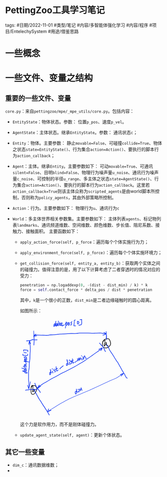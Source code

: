 # PettingZoo工具学习笔记


tags: #日期/2022-11-01 #类型/笔记 #内容/多智能体强化学习 #内容/程序 #项目/EntelechySystem #用途/借鉴思路 



# 一些概念

 

# 一些文件、变量之结构



## 重要的一些文件、变量



`core.py`：来自`pettingzoo/mpe/_mpe_utils/core.py`。包括内容：

- `EntityState`：物体状态。参数：
  位置`p_pos`、速度`p_vel`。
  
- `AgentState`：主体状态。继承`EntityState`。参数：
  通讯状态`c`；
  
- `Entity`：物体。主要参数：
  静止`movable=False`、可碰撞`collide=True`、物体之状态`state=EntityState()`、行为集合`action=Action()`、要执行的脚本行为`action_callback`；

- `Agent`：主体。继承`Entity`。主要参数如下：
  可动`movable=True`、可通讯`silent=False`、目明`blind=False`、物理行为噪声量`u_noise`、通讯行为噪声量`c_noise`、可控制的半径`u_range`、多主体之状态`state=AgentState()`、行为集合`action=Action()`、要执行的脚本行为`action_callback`。这里若`action_callback=True`则该主体众称为`scripted_agents`是由world脚本所控制，否则称为`policy_agents`，其由外部策略所控制。
  
- `Action`：行为。主要参数如下：
  物理行为`u`、通讯行为`c`

- `World`：多主体世界相关参数集。主要参数如下：
  主体列表`agents`、标记物列表`landmarks`、通讯频道维数、空间维数、颜色维数、步长值、阻尼系数、接触力、接触面积。
  主要函数如下：
  
  - `apply_action_force(self, p_force`：遍历每个个体实施行为力；
  
  - `apply_environment_force(self, p_force)`：遍历每个个体实施环境力；
  
  - `get_collision_force(self, entity_a, entity_b)`：获取两个实体之间的碰撞力。值得注意的是，用了以下计算考虑了二者穿透时的情况对应的受力：
  
    ```python
    penetration = np.logaddexp(0, -(dist - dist_min) / k) * k
    force = self.contact_force * delta_pos / dist * penetration
    ```
  
    其中，`k`是一个很小的正数，`dist_min`是二者边缘碰触时的圆心距离。
  
    如图所示：
  
    <?xml version="1.0" encoding="UTF-8" standalone="yes"?>
  
    <svg xmlns="http://www.w3.org/2000/svg" xmlns:xlink="http://www.w3.org/1999/xlink" width="91.916mm" height="83.283mm" version="1.1" viewBox="-84.144 346.488 477.674 432.809">
      <!--
    	Exported with Concepts: Smarter Sketching
    	Version: 1500 on iOS 16.1
    	https://concepts.app/
    	-->
      <title>C458B36E-3496-498E-A7E5-A8E5317BD62F</title>
      <desc>Drawing exported from Concepts: Smarter Sketching</desc>
      <defs></defs>
      <g id="主体" opacity="1.000">
        <path id="STROKE_af7a3ccf-342b-486e-970f-52580314c499" opacity="1.000" fill="none" stroke="#000000" stroke-width="2.437" stroke-opacity="1.000" stroke-linecap="round" stroke-linejoin="round" d="M 286.492 450.327 Q 285.698 451.291 289.566 444.562 L 289.598 444.562 Q 289.212 443.842 289.429 443.972 Q 289.646 444.102 289.258 443.927 Q 288.870 443.752 288.348 443.629 Q 287.826 443.505 287.995 443.586 Q 288.164 443.667 287.025 443.428 Q 285.887 443.188 283.850 444.816 Q 281.813 446.443 280.354 449.256 Q 278.895 452.069 278.098 455.051 Q 277.302 458.033 277.047 461.333 Q 276.793 464.632 277.091 466.773 Q 277.390 468.913 277.720 469.929 Q 278.050 470.944 279.460 472.881 Q 280.869 474.817 283.571 476.144 Q 286.273 477.470 289.681 477.820 Q 293.088 478.170 296.357 477.594 Q 299.626 477.019 303.085 474.648 Q 306.544 472.277 308.665 469.795 Q 310.785 467.313 311.924 465.471 Q 313.062 463.630 313.476 460.448 Q 313.890 457.265 312.626 452.574 Q 311.362 447.882 310.029 444.877 Q 308.696 441.871 307.333 440.357 Q 305.970 438.842 304.914 438.232 Q 303.857 437.621 300.930 437.483 Q 298.003 437.344 294.639 438.014 Q 291.274 438.684 288.220 440.388 Q 285.165 442.091 282.600 444.519 Q 280.036 446.947 278.217 452.843 "></path>
        <path id="STROKE_d1dbfe05-c204-4307-b29d-41c927a9cd47" opacity="1.000" fill="none" stroke="#000000" stroke-width="2.405" stroke-opacity="1.000" stroke-linecap="round" stroke-linejoin="round" d="M 291.182 452.312 Q 290.769 452.900 289.773 453.171 Q 288.776 453.443 287.300 456.994 Q 285.824 460.544 285.163 463.633 Q 284.501 466.722 285.095 469.733 Q 285.233 470.804 288.148 467.179 Q 291.063 463.554 294.558 453.780 Q 294.855 453.607 294.546 456.980 Q 294.236 460.353 294.265 462.292 Q 294.293 464.230 294.947 465.744 Q 295.601 467.259 302.771 467.905 "></path>
        <path id="STROKE_123eb481-d715-43a1-84bf-78d39c74edb5" opacity="1.000" fill="none" stroke="#000000" stroke-width="2.332" stroke-opacity="1.000" stroke-linecap="round" stroke-linejoin="round" d="M -28.099 645.530 Q -28.130 645.530 -28.287 645.530 Q -28.633 646.755 -28.620 667.952 Q -29.128 666.959 -27.546 664.589 Q -25.965 662.218 -24.630 661.091 Q -23.294 659.964 -22.201 659.680 Q -21.107 659.397 -20.782 659.365 Q -20.457 659.334 -20.087 660.478 Q -19.716 661.623 -20.272 663.973 Q -20.829 666.323 -22.262 667.730 Q -23.696 669.138 -25.657 669.561 Q -27.617 669.983 -28.799 669.999 Q -29.980 670.015 -31.267 668.827 "></path>
        <path id="STROKE_90a097fb-307b-4ec4-885c-19027d6ac37b" opacity="1.000" fill="none" stroke="#000000" stroke-width="2.207" stroke-opacity="1.000" stroke-linecap="round" stroke-linejoin="round" d="M -29.808 642.483 Q -29.486 642.666 -31.139 642.516 Q -32.791 642.366 -34.235 644.774 Q -35.678 647.183 -36.317 652.605 Q -36.955 658.026 -36.870 662.569 Q -36.785 667.111 -36.819 669.732 Q -36.852 672.352 -36.187 674.954 Q -35.522 677.557 -34.547 679.230 Q -33.572 680.903 -31.328 681.581 Q -29.085 682.258 -27.698 682.056 Q -26.311 681.853 -24.427 680.942 Q -22.543 680.030 -19.972 677.142 Q -17.402 674.253 -15.520 670.867 Q -13.639 667.482 -12.774 664.201 Q -11.909 660.920 -11.782 657.609 Q -11.655 654.299 -12.548 651.808 Q -13.441 649.317 -14.959 647.498 Q -16.478 645.679 -18.680 644.612 Q -20.881 643.546 -23.492 643.308 Q -26.103 643.070 -29.261 644.334 Q -32.419 645.597 -36.583 653.155 "></path>
      </g>
      <g id="New_Layer_1" opacity="1.000">
        <path id="STROKE_169ea00b-c2ed-432b-a292-7c7d8488e5e0" opacity="1.000" fill="none" stroke="#0c32f2" stroke-width="2.502" stroke-opacity="1.000" stroke-linecap="round" stroke-linejoin="round" d="M -0.023 641.687 Q -0.913 641.690 -0.690 641.718 Q -0.759 641.318 -3.077 645.882 Q -5.396 650.447 -9.236 655.155 Q -8.186 656.066 -4.710 653.634 Q -1.233 651.203 0.967 649.444 Q 3.167 647.685 5.417 646.530 "></path>
        <path id="STROKE_00e16720-bac4-4716-908f-c86472020214" opacity="1.000" fill="none" stroke="#0c32f2" stroke-width="2.320" stroke-opacity="1.000" stroke-linecap="round" stroke-linejoin="round" d="M -5.192 651.905 Q -4.988 650.634 -4.953 650.944 Q -5.872 650.683 1.550 645.580 Q 8.973 640.477 13.370 637.306 Q 17.767 634.136 20.203 632.909 Q 22.639 631.682 29.310 627.891 Q 35.981 624.101 43.316 619.591 Q 50.650 615.082 54.618 612.930 Q 58.585 610.778 60.744 609.692 Q 62.903 608.606 65.391 607.397 Q 67.879 606.188 69.629 605.351 Q 71.378 604.515 78.336 600.621 Q 85.294 596.728 89.186 594.389 Q 93.078 592.049 95.231 590.834 Q 97.385 589.619 105.779 585.698 Q 114.173 581.777 118.704 579.531 Q 123.234 577.285 126.536 575.547 Q 129.838 573.809 133.694 571.677 Q 137.550 569.545 144.383 566.042 Q 151.216 562.540 154.821 560.637 Q 158.426 558.735 165.120 554.664 Q 171.814 550.594 176.316 547.841 Q 180.818 545.087 186.583 541.948 Q 192.347 538.810 198.161 534.922 Q 203.974 531.034 210.341 526.452 Q 216.708 521.870 220.629 519.240 Q 224.550 516.609 227.679 514.484 Q 230.808 512.358 238.063 506.944 Q 245.319 501.531 251.641 497.211 Q 257.964 492.891 260.915 490.814 Q 263.866 488.736 265.285 487.865 Q 266.703 486.994 268.812 485.542 Q 270.920 484.090 271.937 483.341 Q 272.954 482.591 273.475 480.515 L 273.506 480.515 Q 273.594 480.302 274.060 479.805 Q 274.526 479.309 274.988 478.838 Q 275.449 478.367 275.451 478.366 Q 275.453 478.365 275.391 478.414 Q 275.329 478.462 275.757 478.124 Q 275.061 478.389 275.038 478.358 Q 274.240 478.258 261.521 484.327 Q 261.521 484.358 261.521 484.437 Q 261.875 485.173 264.887 483.390 Q 267.898 481.608 269.600 480.546 Q 271.302 479.484 272.403 478.963 Q 273.504 478.443 276.258 477.796 Q 276.602 478.735 275.488 482.388 Q 274.374 486.041 269.942 489.812 "></path>
        <path id="STROKE_fdf63c75-3910-4bee-9ed3-8191c54e56e1" opacity="1.000" fill="none" stroke="#0c32f2" stroke-width="2.502" stroke-opacity="1.000" stroke-linecap="round" stroke-linejoin="round" d="M 264.314 456.702 Q 264.276 456.518 265.278 457.324 Q 266.280 458.130 268.517 461.188 Q 270.754 464.246 273.249 466.536 Q 275.743 468.826 276.661 469.491 Q 277.578 470.155 279.911 473.556 Q 282.243 476.958 284.164 480.850 Q 286.084 484.742 286.784 486.511 Q 287.485 488.281 288.270 490.063 Q 289.054 491.845 289.698 492.608 Q 290.341 493.371 291.453 493.655 "></path>
        <path id="STROKE_2d21ba2a-9521-4bfd-a2e7-9813daa6e5a7" opacity="1.000" fill="none" stroke="#0c32f2" stroke-width="2.502" stroke-opacity="1.000" stroke-linecap="round" stroke-linejoin="round" d="M -19.762 632.858 Q -19.946 633.095 -19.754 634.181 Q -19.562 635.267 -18.064 638.284 Q -16.566 641.301 -15.749 643.713 Q -14.932 646.125 -11.854 650.432 Q -8.776 654.739 -4.865 660.106 Q -0.955 665.473 4.479 673.593 "></path>
        <path id="STROKE_af07c052-6f5f-411b-958a-032bafcd7ffb" opacity="1.000" fill="none" stroke="#0c32f2" stroke-width="2.502" stroke-opacity="1.000" stroke-linecap="round" stroke-linejoin="round" d="M 49.716 584.136 Q 48.400 584.136 48.705 584.136 Q 46.271 583.520 45.498 587.585 Q 44.724 591.651 46.297 596.168 Q 47.079 596.960 48.348 593.976 Q 49.617 590.991 49.985 587.108 Q 50.352 583.224 50.252 580.702 Q 50.153 578.179 48.048 572.449 Q 47.953 572.596 48.359 574.488 Q 48.766 576.379 49.622 579.731 Q 50.479 583.083 50.940 584.461 Q 51.401 585.838 52.020 586.714 Q 52.639 587.589 53.822 586.855 "></path>
        <path id="STROKE_6d47f7ab-dc48-4091-b730-80245cde8d12" opacity="1.000" fill="none" stroke="#0c32f2" stroke-width="2.502" stroke-opacity="1.000" stroke-linecap="round" stroke-linejoin="round" d="M 56.865 579.480 Q 57.120 578.501 59.366 588.246 Q 59.363 588.260 59.373 588.299 Q 59.382 588.337 59.304 585.793 "></path>
        <path id="STROKE_cd60fff7-789d-4523-b9b1-a1e793b5135d" opacity="1.000" fill="none" stroke="#0c32f2" stroke-width="2.502" stroke-opacity="1.000" stroke-linecap="round" stroke-linejoin="round" d="M 57.511 569.730 Q 56.215 569.840 56.521 569.894 Q 55.704 570.263 55.802 570.894 Q 56.564 570.960 57.449 570.933 "></path>
        <path id="STROKE_01f6aea1-69a5-4ac3-8d41-ed86820b4d85" opacity="1.000" fill="none" stroke="#0c32f2" stroke-width="2.502" stroke-opacity="1.000" stroke-linecap="round" stroke-linejoin="round" d="M 65.390 570.464 Q 64.407 571.985 64.608 571.621 Q 63.339 572.412 63.514 577.394 Q 63.685 577.884 66.032 577.815 Q 68.378 577.745 69.081 578.251 Q 69.783 578.756 70.151 579.700 Q 70.520 580.645 70.772 581.724 Q 71.023 582.802 66.995 584.324 "></path>
        <path id="STROKE_e982bd57-e63b-4dd2-a524-6293fdaee2ca" opacity="1.000" fill="none" stroke="#0c32f2" stroke-width="2.502" stroke-opacity="1.000" stroke-linecap="round" stroke-linejoin="round" d="M 69.371 574.183 Q 69.592 573.831 69.437 573.982 Q 69.282 574.132 69.293 574.134 Q 69.304 574.136 69.943 573.480 Q 70.582 572.823 71.011 572.445 Q 71.439 572.067 72.188 571.905 Q 72.937 571.744 75.112 570.502 Q 77.287 569.260 79.564 567.214 "></path>
        <path id="STROKE_647ade97-874c-4c69-9962-f0e0b8d50945" opacity="1.000" fill="none" stroke="#0c32f2" stroke-width="2.502" stroke-opacity="1.000" stroke-linecap="round" stroke-linejoin="round" d="M 73.602 560.308 Q 73.602 562.132 73.602 561.769 Q 73.444 561.839 73.836 566.574 Q 74.228 571.310 74.542 573.555 Q 74.855 575.801 75.280 577.508 Q 75.706 579.215 76.799 579.307 Q 77.893 579.400 78.663 578.798 Q 79.433 578.196 82.419 574.574 "></path>
        <path id="STROKE_1e095d87-8486-46cf-b1bd-d7dd50ef1f24" opacity="1.000" fill="none" stroke="#0c32f2" stroke-width="2.502" stroke-opacity="1.000" stroke-linecap="round" stroke-linejoin="round" d="M 90.423 570.261 Q 90.392 570.261 90.298 570.261 Q 90.298 570.293 90.298 570.324 Q 90.717 569.906 90.972 568.761 Q 91.227 567.616 95.647 564.025 Q 100.067 560.435 105.055 556.464 "></path>
        <path id="STROKE_01237b93-4396-40e3-8dfd-e6cac2f719a5" opacity="1.000" fill="none" stroke="#0c32f2" stroke-width="2.449" stroke-opacity="1.000" stroke-linecap="round" stroke-linejoin="round" d="M 123.793 545.918 Q 122.844 545.850 122.908 545.808 Q 121.915 545.653 121.423 545.600 Q 120.930 545.547 120.511 545.800 Q 120.092 546.053 119.544 547.333 Q 118.996 548.612 119.072 555.097 L 119.135 554.933 Q 119.870 554.959 119.896 555.035 Q 119.392 554.845 120.615 555.131 Q 121.839 555.416 123.333 553.033 Q 124.828 550.649 125.331 548.342 Q 125.834 546.034 123.945 541.410 Q 122.056 536.785 121.178 529.324 Q 122.760 530.845 123.344 535.275 Q 123.928 539.706 124.591 542.833 Q 125.254 545.961 125.732 547.702 Q 126.210 549.443 127.005 550.009 Q 127.801 550.574 128.775 549.558 "></path>
        <path id="STROKE_f8a78acd-df5a-46fb-bd98-bc8024da81a4" opacity="1.000" fill="none" stroke="#0c32f2" stroke-width="2.502" stroke-opacity="1.000" stroke-linecap="round" stroke-linejoin="round" d="M 131.547 539.339 Q 131.913 540.695 133.965 551.746 Q 134.038 551.746 134.319 550.558 "></path>
        <path id="STROKE_e80210f6-e50d-454c-a893-6c99ff0cdbe3" opacity="1.000" fill="none" stroke="#0c32f2" stroke-width="2.502" stroke-opacity="1.000" stroke-linecap="round" stroke-linejoin="round" d="M 133.069 530.980 Q 132.924 531.046 133.093 530.944 Q 133.262 530.841 132.417 531.019 Q 131.572 531.197 131.173 531.862 Q 130.775 532.528 130.810 532.405 Q 130.846 532.282 131.141 533.105 Q 131.643 533.120 132.944 533.839 "></path>
        <path id="STROKE_62ca518d-714e-477a-8e16-c593173805bf" opacity="1.000" fill="none" stroke="#0c32f2" stroke-width="2.502" stroke-opacity="1.000" stroke-linecap="round" stroke-linejoin="round" d="M 139.822 533.043 Q 138.309 533.408 138.707 533.441 Q 137.403 533.453 137.279 539.074 Q 137.190 540.187 143.636 538.082 Q 144.181 538.810 143.408 541.354 Q 142.634 543.899 141.538 545.613 Q 140.442 547.326 137.571 548.074 Q 137.415 547.808 136.987 546.511 "></path>
        <path id="STROKE_cc7e39a4-709d-4520-bd07-fa26bb5751a1" opacity="1.000" fill="none" stroke="#0c32f2" stroke-width="2.502" stroke-opacity="1.000" stroke-linecap="round" stroke-linejoin="round" d="M 141.490 539.074 Q 140.739 538.352 140.677 537.763 Q 140.616 537.174 142.117 536.128 Q 143.619 535.082 145.104 534.173 Q 146.588 533.264 147.497 532.611 Q 148.405 531.959 149.035 531.043 "></path>
        <path id="STROKE_17f381f8-815e-4a2e-bf37-3a4e13a46d63" opacity="1.000" fill="none" stroke="#0c32f2" stroke-width="2.293" stroke-opacity="1.000" stroke-linecap="round" stroke-linejoin="round" d="M 145.512 525.746 Q 145.450 525.746 145.262 525.746 Q 145.615 526.113 147.868 545.214 Q 148.277 546.124 152.870 540.543 "></path>
        <path id="STROKE_22fd9ec9-b7a3-44f9-b51b-7d0a34ad2e30" opacity="1.000" fill="none" stroke="#0c32f2" stroke-width="2.502" stroke-opacity="1.000" stroke-linecap="round" stroke-linejoin="round" d="M 156.768 541.996 Q 157.191 541.237 159.367 539.090 Q 161.543 536.944 166.648 534.105 "></path>
        <path id="STROKE_cb00ae8d-8757-42a7-8c63-c3d7b3102087" opacity="1.000" fill="none" stroke="#0c32f2" stroke-width="2.472" stroke-opacity="1.000" stroke-linecap="round" stroke-linejoin="round" d="M 168.023 524.418 Q 168.161 524.067 169.545 535.027 Q 169.587 535.027 169.660 535.027 Q 169.945 533.611 174.391 521.621 Q 174.753 522.095 175.120 525.658 Q 175.487 529.222 176.236 533.043 Q 176.332 532.699 180.311 520.433 Q 180.537 521.427 181.603 528.058 Q 181.874 528.129 182.072 528.199 "></path>
        <path id="STROKE_d14682d6-5be0-4976-a95f-7bd63ab3bf62" opacity="1.000" fill="none" stroke="#0c32f2" stroke-width="2.502" stroke-opacity="1.000" stroke-linecap="round" stroke-linejoin="round" d="M 186.116 524.152 Q 187.176 523.875 186.970 523.949 Q 187.095 523.949 187.429 523.949 Q 187.010 524.217 187.595 531.011 Q 187.611 531.245 188.617 530.777 "></path>
        <path id="STROKE_6439f756-74e9-4ef7-b159-b492dc9d0056" opacity="1.000" fill="none" stroke="#0c32f2" stroke-width="2.502" stroke-opacity="1.000" stroke-linecap="round" stroke-linejoin="round" d="M 185.574 513.402 Q 185.574 513.940 185.574 512.136 Q 185.301 511.809 186.241 513.261 "></path>
        <path id="STROKE_3ed78c55-de2d-4646-8c8e-a3860c23ef1e" opacity="1.000" fill="none" stroke="#0c32f2" stroke-width="2.464" stroke-opacity="1.000" stroke-linecap="round" stroke-linejoin="round" d="M 190.868 515.793 Q 191.700 516.105 194.244 528.668 Q 194.147 529.206 194.391 527.703 Q 194.635 526.200 195.168 523.107 Q 195.700 520.015 196.325 517.916 Q 196.951 515.817 197.488 514.606 Q 198.025 513.396 198.321 512.988 Q 198.616 512.581 198.771 512.642 Q 198.925 512.704 199.379 512.854 Q 199.833 513.005 199.977 513.584 Q 200.122 514.164 200.808 516.683 Q 201.494 519.201 202.012 520.609 Q 202.529 522.016 202.953 522.556 Q 203.376 523.097 203.793 523.409 Q 204.209 523.722 208.022 523.089 "></path>
        <path id="STROKE_3cf6b150-33b1-4d0b-879e-3dbb4ae195cc" opacity="1.000" fill="none" stroke="#0c32f2" stroke-width="2.424" stroke-opacity="1.000" stroke-linecap="round" stroke-linejoin="round" d="M -61.084 664.009 Q -61.110 664.009 -61.188 664.009 Q -61.216 663.998 -61.239 664.023 Q -61.261 664.049 -60.586 663.739 Q -59.910 663.430 -56.612 662.975 Q -53.315 662.519 -51.118 662.303 Q -48.922 662.087 -46.730 661.752 Q -44.538 661.417 -40.408 660.791 Q -36.277 660.166 -29.171 660.229 Q -22.065 660.293 -18.471 660.553 Q -14.876 660.814 -12.767 660.712 Q -10.657 660.609 -9.112 659.904 "></path>
        <path id="STROKE_5cce965e-b171-49fc-bd3f-9b7e0f24bf09" opacity="1.000" fill="none" stroke="#0c32f2" stroke-width="2.502" stroke-opacity="1.000" stroke-linecap="round" stroke-linejoin="round" d="M -56.759 447.102 Q -55.967 447.102 -55.907 447.102 Q -55.846 447.102 -55.762 447.097 Q -55.677 447.093 -55.895 447.134 Q -56.114 447.175 -51.583 446.555 Q -47.052 445.935 -42.512 445.570 Q -37.973 445.205 -29.290 441.219 "></path>
        <path id="STROKE_1b1d004b-11fd-4056-adb9-ef11e600efb4" opacity="1.000" fill="none" stroke="#0c32f2" stroke-width="2.473" stroke-opacity="1.000" stroke-linecap="round" stroke-linejoin="round" d="M -42.074 446.605 Q -42.990 445.952 -43.967 449.423 Q -44.945 452.895 -45.404 456.227 Q -45.864 459.560 -46.399 462.372 Q -46.526 462.068 -46.087 460.416 Q -45.648 458.765 -45.144 456.996 Q -44.640 455.227 -44.235 454.167 Q -43.830 453.107 -43.450 452.859 Q -43.071 452.611 -42.809 452.561 Q -42.547 452.511 -42.430 452.542 Q -42.313 452.573 -42.088 452.630 Q -41.863 452.687 -38.612 458.986 L -38.586 458.986 Q -38.612 459.045 -38.638 459.104 "></path>
        <path id="STROKE_1e1b9ea6-15c4-4971-ab2e-0896fbbfec98" opacity="1.000" fill="none" stroke="#0c32f2" stroke-width="2.392" stroke-opacity="1.000" stroke-linecap="round" stroke-linejoin="round" d="M -41.359 450.161 Q -41.368 449.992 -41.498 449.612 Q -41.533 449.612 -41.664 449.638 Q -42.068 449.087 -41.551 456.358 Q -41.035 463.630 -40.548 467.634 Q -40.061 471.637 -40.009 474.125 Q -39.957 476.612 -39.962 478.445 Q -39.966 480.279 -39.875 482.316 Q -39.785 484.354 -40.115 490.665 Q -40.446 496.976 -40.809 500.931 Q -41.173 504.886 -41.375 511.409 Q -41.577 517.932 -41.641 522.623 Q -41.705 527.315 -42.581 533.688 Q -43.456 540.061 -44.046 543.283 Q -44.636 546.506 -44.604 550.918 Q -44.571 555.330 -44.638 560.234 Q -44.704 565.137 -45.659 570.355 Q -46.615 575.573 -47.162 578.446 Q -47.710 581.318 -47.688 584.959 Q -47.667 588.600 -47.602 592.674 Q -47.538 596.747 -47.528 604.245 Q -47.518 611.743 -47.575 615.681 Q -47.633 619.620 -47.188 621.976 Q -46.744 624.333 -46.423 627.982 Q -46.103 631.631 -46.163 633.359 Q -46.224 635.087 -46.197 636.086 Q -46.170 637.084 -46.184 639.244 Q -46.199 641.404 -46.236 643.805 Q -46.273 646.206 -46.243 648.244 Q -46.212 650.281 -46.136 651.039 Q -46.059 651.796 -46.068 654.347 Q -46.050 654.363 -46.032 654.413 Q -46.014 654.462 -47.236 652.073 "></path>
        <path id="STROKE_e0b55288-7611-4f86-8a93-704685e61e1e" opacity="1.000" fill="none" stroke="#0c32f2" stroke-width="1.979" stroke-opacity="1.000" stroke-linecap="round" stroke-linejoin="round" d="M -51.997 642.032 Q -52.219 641.812 -51.972 642.829 Q -51.725 643.846 -51.391 644.727 Q -51.058 645.607 -50.919 646.027 Q -50.781 646.448 -50.456 647.003 Q -50.130 647.558 -46.347 658.178 Q -46.321 658.178 -46.268 658.178 Q -46.109 658.493 -45.083 652.707 Q -44.058 646.921 -39.039 626.644 "></path>
        <path id="STROKE_5a52573e-4152-4c3c-b7b8-a24a268dd88d" opacity="1.000" fill="none" stroke="#0c32f2" stroke-width="2.358" stroke-opacity="1.000" stroke-linecap="round" stroke-linejoin="round" d="M -23.186 420.797 Q -23.802 420.429 -23.773 424.995 Q -23.744 429.560 -23.356 436.475 Q -22.968 443.391 -22.967 447.006 Q -22.965 450.622 -23.511 454.881 Q -24.057 459.141 -24.407 465.536 Q -24.405 465.400 -23.744 463.261 "></path>
        <path id="STROKE_efcbe08c-c8c9-4b1c-8537-9898761fb5db" opacity="1.000" fill="none" stroke="#0c32f2" stroke-width="2.325" stroke-opacity="1.000" stroke-linecap="round" stroke-linejoin="round" d="M 295.603 422.732 Q 295.514 422.481 295.469 422.399 Q 295.423 422.318 295.244 421.883 Q 295.066 421.448 295.098 421.464 Q 295.098 421.405 295.098 421.347 Q 295.040 421.505 295.074 421.382 Q 295.108 421.259 295.400 427.265 Q 295.692 433.271 295.604 440.944 Q 295.630 440.833 295.830 440.277 "></path>
        <path id="STROKE_9bae39d7-89b6-4021-bc43-1c0e1afca5b4" opacity="1.000" fill="none" stroke="#0c32f2" stroke-width="2.187" stroke-opacity="1.000" stroke-linecap="round" stroke-linejoin="round" d="M -24.913 403.030 Q -25.379 403.229 -23.134 431.113 "></path>
        <path id="STROKE_b6f46029-bc55-441d-8218-3d6b820f7ade" opacity="1.000" fill="none" stroke="#0c32f2" stroke-width="2.502" stroke-opacity="1.000" stroke-linecap="round" stroke-linejoin="round" d="M -32.272 441.781 Q -31.447 441.781 -31.610 441.781 Q -30.805 441.781 -30.860 441.781 Q -29.351 441.781 -29.726 441.781 Q -28.943 441.700 -23.640 441.951 "></path>
        <path id="STROKE_25df340d-c1f6-4566-a303-d2592e2dd129" opacity="1.000" fill="none" stroke="#0c32f2" stroke-width="2.322" stroke-opacity="1.000" stroke-linecap="round" stroke-linejoin="round" d="M -21.477 442.278 Q -20.739 442.828 -9.897 442.278 "></path>
        <path id="STROKE_fc1bde16-00aa-42ee-b28d-9cacd14c29c8" opacity="1.000" fill="none" stroke="#0c32f2" stroke-width="2.502" stroke-opacity="1.000" stroke-linecap="round" stroke-linejoin="round" d="M -15.495 417.071 Q -15.434 417.071 -15.216 417.071 Q -15.498 417.479 -15.856 417.648 Q -16.214 417.816 -16.608 418.010 Q -17.002 418.203 -17.135 418.353 Q -17.267 418.503 -17.410 418.716 Q -17.552 418.929 -25.244 426.236 Q -25.774 426.435 -21.862 425.934 Q -17.950 425.433 -13.001 425.229 "></path>
        <path id="STROKE_20c5d5f7-0449-4689-b45e-ab0ad78322de" opacity="1.000" fill="none" stroke="#0c32f2" stroke-width="2.492" stroke-opacity="1.000" stroke-linecap="round" stroke-linejoin="round" d="M -22.855 423.007 Q -22.855 423.040 -22.855 423.072 Q -22.476 423.359 -20.177 422.395 Q -17.879 421.432 -14.036 421.417 Q -10.192 421.401 -1.180 421.704 Q 7.832 422.008 12.567 421.843 Q 17.302 421.677 22.331 422.326 Q 27.359 422.975 32.035 422.800 Q 36.711 422.625 39.352 422.228 Q 41.993 421.831 44.204 421.308 Q 46.414 420.785 53.056 420.418 Q 59.698 420.051 63.423 419.935 Q 67.149 419.819 69.394 419.618 Q 71.639 419.417 73.407 419.251 Q 75.176 419.085 81.330 418.262 Q 87.485 417.440 91.025 417.189 Q 94.566 416.939 101.973 416.691 Q 109.380 416.443 114.006 416.077 Q 118.633 415.711 124.980 415.142 Q 131.326 414.573 140.647 414.566 Q 149.969 414.560 154.649 414.630 Q 159.329 414.700 162.268 414.457 Q 165.207 414.213 169.152 413.519 Q 173.098 412.824 177.033 412.681 Q 180.968 412.538 194.327 412.619 Q 207.687 412.699 214.868 412.703 Q 222.050 412.707 225.904 412.994 Q 229.757 413.281 234.948 413.339 Q 240.139 413.398 243.052 413.201 Q 245.966 413.004 247.065 413.099 Q 248.165 413.194 251.248 412.989 Q 254.331 412.785 259.577 412.653 Q 264.823 412.521 267.704 412.452 Q 270.584 412.383 273.217 412.891 Q 275.850 413.399 277.659 413.802 Q 279.467 414.205 282.184 414.405 Q 284.900 414.606 287.050 415.290 Q 289.199 415.974 292.656 416.300 Q 292.656 416.326 292.656 416.352 Q 292.511 416.359 291.557 415.686 "></path>
        <path id="STROKE_f4792b63-7592-4827-a11b-bf3c03755cb0" opacity="1.000" fill="none" stroke="#0c32f2" stroke-width="2.502" stroke-opacity="1.000" stroke-linecap="round" stroke-linejoin="round" d="M 283.849 410.522 Q 283.849 410.522 283.849 410.495 Q 283.849 410.469 283.849 410.247 Q 285.038 410.679 284.721 410.606 Q 284.647 410.415 293.772 415.267 Q 294.355 416.112 290.788 417.739 Q 287.222 419.366 284.911 420.398 Q 282.601 421.431 279.210 421.517 "></path>
        <path id="STROKE_5060f254-1338-453b-b0bf-efd201f5c081" opacity="1.000" fill="none" stroke="#0c32f2" stroke-width="2.324" stroke-opacity="1.000" stroke-linecap="round" stroke-linejoin="round" d="M 294.487 406.299 Q 294.461 406.299 293.877 406.299 Q 293.774 406.008 294.233 412.780 Q 294.691 419.552 294.807 424.296 Q 294.924 429.040 293.825 434.420 Q 293.772 434.420 293.720 434.342 "></path>
        <path id="STROKE_526e4443-ac8b-42c8-a017-4b06e1abd0cc" opacity="1.000" fill="none" stroke="#0c32f2" stroke-width="2.497" stroke-opacity="1.000" stroke-linecap="round" stroke-linejoin="round" d="M 68.724 374.712 Q 69.211 374.282 69.081 374.327 Q 69.211 373.582 69.160 373.738 Q 69.160 372.773 69.160 372.934 Q 69.099 372.352 69.003 372.405 Q 68.797 372.226 68.240 371.854 Q 67.684 371.482 66.983 371.701 Q 66.283 371.921 65.814 372.738 Q 65.345 373.555 64.988 374.092 Q 64.632 374.630 63.960 377.533 Q 63.289 380.436 63.963 383.759 Q 64.354 384.171 65.954 381.739 Q 67.553 379.307 69.545 375.032 Q 71.536 370.756 72.543 360.606 Q 72.564 361.215 72.224 362.220 Q 71.884 363.225 71.544 367.466 Q 71.205 371.707 70.905 374.714 Q 70.604 377.721 70.415 381.602 Q 70.581 381.602 71.043 381.380 "></path>
        <path id="STROKE_59538512-d505-4092-93e0-975963053d1d" opacity="1.000" fill="none" stroke="#0c32f2" stroke-width="2.502" stroke-opacity="1.000" stroke-linecap="round" stroke-linejoin="round" d="M 74.479 377.327 Q 74.479 377.379 74.479 377.654 Q 74.490 377.736 75.033 377.465 Q 75.575 377.194 76.581 376.620 Q 77.586 376.045 78.427 375.661 Q 79.269 375.278 79.875 374.635 Q 80.481 373.992 80.584 373.305 Q 80.688 372.617 79.946 371.893 Q 79.205 371.170 78.067 370.704 Q 76.929 370.239 76.410 370.192 Q 75.891 370.144 75.352 370.661 Q 74.813 371.178 74.675 372.012 Q 74.536 372.845 74.045 375.475 Q 73.554 378.104 73.930 382.151 Q 74.547 382.595 75.076 382.324 Q 75.604 382.054 76.442 381.416 Q 77.281 380.779 80.688 375.994 "></path>
        <path id="STROKE_ea67b7fa-b07c-4824-b377-790a536c5f83" opacity="1.000" fill="none" stroke="#0c32f2" stroke-width="2.254" stroke-opacity="1.000" stroke-linecap="round" stroke-linejoin="round" d="M 83.234 360.501 Q 83.226 360.619 83.269 359.691 Q 83.330 359.665 83.382 359.665 Q 84.297 359.611 81.752 380.654 Q 82.296 381.250 84.629 378.713 "></path>
        <path id="STROKE_96239406-dc7b-4155-a7f7-e4f80ea8737c" opacity="1.000" fill="none" stroke="#0c32f2" stroke-width="2.502" stroke-opacity="1.000" stroke-linecap="round" stroke-linejoin="round" d="M 85.397 372.542 Q 85.730 372.335 94.483 369.940 "></path>
        <path id="STROKE_d29d3089-7579-41fc-b8b2-27b051c97089" opacity="1.000" fill="none" stroke="#0c32f2" stroke-width="2.446" stroke-opacity="1.000" stroke-linecap="round" stroke-linejoin="round" d="M 89.059 364.554 Q 89.059 364.528 89.059 364.502 Q 89.505 364.624 88.501 379.484 Q 88.694 379.667 90.001 378.373 "></path>
        <path id="STROKE_a83a1dec-b573-4b32-9f8b-7df3b6bf9109" opacity="1.000" fill="none" stroke="#0c32f2" stroke-width="2.502" stroke-opacity="1.000" stroke-linecap="round" stroke-linejoin="round" d="M 97.866 368.777 Q 97.012 368.720 97.012 368.712 Q 95.651 368.770 95.874 368.683 Q 96.097 368.596 95.589 368.859 Q 95.082 369.122 94.778 369.442 Q 94.475 369.761 94.158 370.309 Q 93.842 370.858 93.731 370.976 Q 93.620 371.094 92.856 372.922 Q 92.093 374.750 93.097 379.158 Q 94.329 379.288 94.057 379.268 Q 93.784 379.247 94.105 379.313 Q 94.427 379.379 95.499 378.215 Q 96.572 377.051 98.154 374.430 Q 99.735 371.809 100.029 367.744 Q 98.780 367.390 98.594 370.703 Q 98.407 374.016 98.220 375.897 Q 98.032 377.778 98.556 378.958 Q 99.079 380.139 99.583 380.534 Q 100.087 380.929 100.449 381.078 Q 100.811 381.227 100.917 381.232 Q 101.022 381.236 102.139 381.315 "></path>
        <path id="STROKE_d9619e78-1f29-4301-93ae-029991da3218" opacity="1.000" fill="none" stroke="#0c32f2" stroke-width="2.502" stroke-opacity="1.000" stroke-linecap="round" stroke-linejoin="round" d="M 103.691 377.484 Q 103.519 377.738 102.575 378.883 Q 102.931 379.184 105.274 378.565 Q 107.617 377.947 110.109 376.765 "></path>
        <path id="STROKE_0a7cabe5-864b-40cf-b280-2e4dbb0a1d2d" opacity="1.000" fill="none" stroke="#0c32f2" stroke-width="2.199" stroke-opacity="1.000" stroke-linecap="round" stroke-linejoin="round" d="M 113.876 374.830 Q 113.824 374.830 113.720 374.830 Q 113.201 375.029 114.790 372.057 Q 116.378 369.084 117.147 366.983 Q 117.917 364.882 118.306 363.168 Q 118.336 363.524 118.388 367.185 Q 118.440 370.845 114.208 391.042 Q 114.208 391.009 114.435 390.257 "></path>
        <path id="STROKE_775b8a54-caf3-4691-bfe7-cf2957d5b217" opacity="1.000" fill="none" stroke="#0c32f2" stroke-width="2.502" stroke-opacity="1.000" stroke-linecap="round" stroke-linejoin="round" d="M 117.644 373.052 Q 117.786 373.437 117.627 372.320 Q 117.469 371.202 117.924 370.460 Q 118.379 369.718 119.586 368.806 Q 120.793 367.893 121.885 367.532 Q 122.977 367.171 123.523 367.127 Q 124.070 367.084 124.615 367.424 Q 125.161 367.764 125.313 368.891 Q 125.466 370.017 125.194 371.015 Q 124.921 372.013 124.484 372.878 Q 124.047 373.743 122.854 375.613 Q 121.661 377.482 118.202 378.818 Q 118.104 378.926 118.359 377.262 "></path>
        <path id="STROKE_9971fa0d-5f30-4e39-ab60-62fd691645f2" opacity="1.000" fill="none" stroke="#0c32f2" stroke-width="2.502" stroke-opacity="1.000" stroke-linecap="round" stroke-linejoin="round" d="M 129.328 365.835 Q 128.629 366.303 127.722 369.394 Q 126.814 372.486 126.918 374.283 Q 127.022 376.080 127.130 376.956 Q 127.238 377.833 128.191 378.233 Q 129.144 378.633 130.353 377.412 Q 131.562 376.191 132.032 374.853 Q 132.502 373.515 132.766 372.181 Q 133.030 370.847 132.831 369.732 Q 132.633 368.617 131.868 368.089 Q 131.103 367.561 130.595 367.419 Q 130.088 367.277 128.591 368.821 Q 127.094 370.365 126.172 373.052 "></path>
        <path id="STROKE_bcec18e3-898b-4951-a227-86aa3643525b" opacity="1.000" fill="none" stroke="#0c32f2" stroke-width="2.502" stroke-opacity="1.000" stroke-linecap="round" stroke-linejoin="round" d="M 143.525 362.894 Q 143.601 362.250 142.228 363.218 Q 140.854 364.185 139.996 364.837 Q 139.137 365.488 138.873 366.346 Q 138.610 367.204 138.637 367.445 Q 138.664 367.687 139.387 368.235 Q 140.111 368.783 141.021 369.122 Q 141.931 369.461 142.328 370.953 Q 142.725 372.445 141.835 373.975 Q 140.946 375.504 139.875 376.749 Q 138.804 377.993 136.531 377.105 "></path>
        <path id="STROKE_89b4cfad-412c-4ab4-a544-3a8d1139cc1f" opacity="1.000" fill="none" stroke="#0c32f2" stroke-width="2.502" stroke-opacity="1.000" stroke-linecap="round" stroke-linejoin="round" d="M 153.989 356.618 Q 153.937 356.618 153.832 356.618 Q 153.631 356.779 158.087 355.167 "></path>
        <path id="STROKE_4663f181-32a0-4cb0-a66d-7a4638ea7d2e" opacity="1.000" fill="none" stroke="#0c32f2" stroke-width="2.287" stroke-opacity="1.000" stroke-linecap="round" stroke-linejoin="round" d="M 153.274 356.893 Q 153.274 356.867 153.274 356.841 Q 153.105 356.922 153.407 362.567 Q 153.709 368.213 151.469 380.517 Q 151.092 380.588 160.023 380.870 "></path>
        <path id="STROKE_5c9e001d-cd0f-4d98-83f3-6ec79d93ea32" opacity="1.000" fill="none" stroke="#0c32f2" stroke-width="2.502" stroke-opacity="1.000" stroke-linecap="round" stroke-linejoin="round" d="M 167.836 362.384 Q 167.837 362.417 167.784 362.671 Q 167.758 362.671 167.732 362.671 Q 167.431 363.344 167.515 365.906 Q 167.598 368.469 167.544 369.654 Q 167.490 370.839 167.747 371.509 Q 168.003 372.179 168.527 372.541 Q 169.051 372.903 169.214 372.883 Q 169.378 372.862 170.378 372.403 Q 171.379 371.944 171.445 371.643 Q 171.510 371.342 172.379 370.185 Q 173.247 369.027 173.673 367.543 Q 174.099 366.059 173.940 364.659 Q 173.781 363.258 172.381 362.285 Q 170.980 361.312 169.673 361.032 Q 168.366 360.751 167.618 361.465 Q 166.870 362.180 167.348 364.332 "></path>
        <path id="STROKE_c77c051e-89bb-4c45-b302-257beecc09dd" opacity="1.000" fill="none" stroke="#0c32f2" stroke-width="2.502" stroke-opacity="1.000" stroke-linecap="round" stroke-linejoin="round" d="M 178.981 354.056 Q 178.955 354.056 178.928 354.056 Q 179.187 353.993 186.515 352.945 Q 186.333 354.101 186.341 353.755 Q 186.014 355.112 186.131 354.729 Q 185.988 355.165 186.147 359.815 Q 186.306 364.465 186.390 367.326 Q 186.475 370.188 185.953 372.090 Q 185.431 373.993 184.628 375.379 Q 183.825 376.765 173.540 378.151 "></path>
        <path id="STROKE_cda64c29-ea38-4f35-9b2b-9bff945d977b" opacity="1.000" fill="none" stroke="#0c32f2" stroke-width="2.502" stroke-opacity="1.000" stroke-linecap="round" stroke-linejoin="round" d="M -63.052 581.932 Q -62.952 581.553 -63.438 583.194 Q -63.924 584.834 -64.013 585.627 Q -64.101 586.421 -63.872 586.720 Q -63.642 587.019 -63.592 586.962 Q -63.542 586.905 -63.098 587.554 Q -62.655 588.203 -60.438 588.613 Q -58.222 589.023 -56.947 589.072 Q -55.672 589.121 -54.993 588.952 Q -54.314 588.783 -54.310 588.697 Q -54.306 588.610 -54.236 588.589 Q -54.166 588.567 -53.828 587.567 Q -53.490 586.566 -56.457 584.623 Q -59.424 582.679 -61.682 581.717 Q -63.939 580.756 -65.649 580.250 Q -67.359 579.745 -73.891 579.228 Q -73.976 579.151 -73.942 579.177 Q -73.908 579.204 -74.003 579.290 Q -74.097 579.375 -72.452 580.225 Q -70.807 581.074 -67.705 581.937 Q -64.603 582.801 -62.726 582.998 Q -60.849 583.195 -60.064 583.197 Q -59.278 583.198 -59.092 583.096 Q -58.906 582.995 -58.866 582.958 Q -58.827 582.921 -58.754 582.502 Q -58.681 582.082 -58.758 581.446 "></path>
        <path id="STROKE_12c0d1d0-c703-4e9f-9f15-44522a63baea" opacity="1.000" fill="none" stroke="#0c32f2" stroke-width="2.502" stroke-opacity="1.000" stroke-linecap="round" stroke-linejoin="round" d="M -59.563 577.910 Q -59.478 577.914 -59.223 577.928 Q -59.419 577.675 -59.826 577.267 Q -60.232 576.859 -60.803 576.213 Q -61.373 575.568 -61.695 575.177 Q -62.017 574.785 -62.419 574.333 Q -62.820 573.882 -62.717 574.014 Q -62.614 574.147 -62.910 573.779 Q -63.205 573.411 -63.778 572.820 Q -64.352 572.228 -64.736 572.218 Q -65.120 572.207 -65.599 572.463 Q -66.078 572.718 -66.367 572.860 Q -66.655 573.003 -67.650 575.398 Q -68.133 576.184 -56.510 577.017 Q -56.335 576.173 -56.347 576.145 Q -56.359 576.116 -56.401 576.134 Q -56.444 576.153 -56.148 575.980 Q -55.852 575.807 -60.075 571.839 "></path>
        <path id="STROKE_edff517b-7c54-444f-94ba-e56f3c1c8677" opacity="1.000" fill="none" stroke="#0c32f2" stroke-width="2.358" stroke-opacity="1.000" stroke-linecap="round" stroke-linejoin="round" d="M -77.684 566.458 Q -77.218 567.043 -73.103 567.584 Q -68.988 568.125 -58.264 569.317 Q -57.550 569.294 -60.283 566.449 "></path>
        <path id="STROKE_f271eb53-89e3-4a1b-be3a-c516bbcb2551" opacity="1.000" fill="none" stroke="#0c32f2" stroke-width="2.502" stroke-opacity="1.000" stroke-linecap="round" stroke-linejoin="round" d="M -65.641 563.821 Q -65.615 563.823 -65.589 563.824 Q -65.326 564.636 -65.546 562.268 Q -65.767 559.899 -67.107 556.983 "></path>
        <path id="STROKE_009182c8-88ca-43cc-8f6d-251f769feb51" opacity="1.000" fill="none" stroke="#0c32f2" stroke-width="2.414" stroke-opacity="1.000" stroke-linecap="round" stroke-linejoin="round" d="M -71.501 559.070 Q -70.940 560.095 -57.316 561.412 Q -56.936 561.189 -57.736 559.477 "></path>
        <path id="STROKE_c75a6fec-3391-45ca-b41e-494b18fd9833" opacity="1.000" fill="none" stroke="#0c32f2" stroke-width="2.502" stroke-opacity="1.000" stroke-linecap="round" stroke-linejoin="round" d="M -65.837 552.825 Q -65.713 552.321 -66.682 554.666 Q -65.594 555.243 -65.595 555.143 Q -65.069 555.385 -58.119 556.121 Q -57.249 554.285 -66.109 550.819 Q -65.392 551.986 -58.359 551.322 Q -58.235 551.045 -58.205 550.974 Q -58.175 550.903 -58.378 549.732 "></path>
        <path id="STROKE_c04d0761-7f24-4506-987f-ae27c29ec53f" opacity="1.000" fill="none" stroke="#0c32f2" stroke-width="2.502" stroke-opacity="1.000" stroke-linecap="round" stroke-linejoin="round" d="M -58.824 547.542 Q -58.824 547.542 -58.915 547.592 Q -59.007 547.642 -58.923 547.587 Q -58.839 547.531 -58.897 547.632 Q -58.955 547.733 -58.880 547.675 Q -58.805 547.617 -58.526 547.283 Q -58.248 546.949 -58.147 546.719 Q -58.046 546.488 -58.096 546.554 Q -58.146 546.620 -57.984 545.934 Q -57.823 545.247 -59.155 542.250 "></path>
        <path id="STROKE_fac6be6f-5cba-4b78-b895-a410bf6e74a7" opacity="1.000" fill="none" stroke="#0c32f2" stroke-width="2.203" stroke-opacity="1.000" stroke-linecap="round" stroke-linejoin="round" d="M -59.243 539.748 Q -60.395 539.805 -60.102 539.772 Q -61.438 539.415 -61.140 539.463 Q -62.205 538.829 -68.322 535.942 Q -68.593 535.636 -62.531 536.753 Q -56.470 537.869 -45.664 539.708 Q -45.940 539.606 -46.216 539.504 "></path>
        <path id="STROKE_5fb4ad26-1a67-430e-a756-69fc3e2f29b9" opacity="1.000" fill="none" stroke="#0c32f2" stroke-width="2.502" stroke-opacity="1.000" stroke-linecap="round" stroke-linejoin="round" d="M -59.891 536.447 Q -60.680 536.547 -61.689 535.995 Q -62.699 535.442 -63.952 534.020 Q -65.206 532.597 -65.316 530.803 Q -65.110 530.617 -63.508 530.619 Q -61.905 530.621 -59.512 532.276 Q -57.118 533.930 -55.997 536.350 Q -56.141 536.456 -56.282 536.536 "></path>
        <path id="STROKE_597c4f97-d656-49f2-8ed3-14ec8e7fe6c3" opacity="1.000" fill="none" stroke="#0c32f2" stroke-width="2.502" stroke-opacity="1.000" stroke-linecap="round" stroke-linejoin="round" d="M -65.562 529.157 Q -65.730 529.266 -63.242 529.499 Q -60.753 529.731 -59.195 529.681 Q -57.637 529.630 -56.769 529.164 Q -55.901 528.697 -55.343 528.016 Q -54.785 527.334 -55.618 526.187 Q -56.451 525.040 -58.472 524.484 Q -60.493 523.928 -61.543 523.898 Q -62.593 523.868 -63.523 524.329 Q -64.453 524.790 -64.765 525.552 Q -65.078 526.315 -64.671 527.011 Q -64.265 527.706 -63.667 527.930 Q -63.068 528.153 -62.305 528.493 "></path>
        <path id="STROKE_c6ed0c1e-59ff-4d37-885a-014de6497b68" opacity="1.000" fill="none" stroke="#0c32f2" stroke-width="2.502" stroke-opacity="1.000" stroke-linecap="round" stroke-linejoin="round" d="M -67.206 517.349 Q -67.185 517.476 -67.219 517.413 Q -67.253 517.350 -67.196 517.803 Q -67.138 518.257 -66.839 518.825 Q -66.540 519.393 -66.635 519.260 Q -66.729 519.126 -66.597 519.280 Q -66.465 519.434 -66.112 519.692 Q -65.758 519.950 -65.669 520.006 Q -65.580 520.063 -65.262 520.138 Q -64.944 520.213 -64.522 520.284 Q -64.100 520.354 -63.843 519.634 Q -63.586 518.915 -63.482 518.266 Q -63.379 517.617 -63.053 516.956 Q -62.727 516.295 -62.250 516.242 Q -61.772 516.188 -61.349 516.250 Q -60.926 516.311 -60.605 516.350 Q -60.283 516.389 -58.806 517.712 Q -57.328 519.035 -56.468 520.415 Q -55.609 521.796 -56.878 522.741 "></path>
        <path id="STROKE_a6bb3440-6a3e-4235-a9ed-bbd70bc1d01c" opacity="1.000" fill="none" stroke="#0c32f2" stroke-width="2.502" stroke-opacity="1.000" stroke-linecap="round" stroke-linejoin="round" d="M -72.780 509.226 Q -72.754 509.227 -72.743 509.507 Q -72.645 508.157 -72.625 505.357 "></path>
        <path id="STROKE_3a836c18-3974-45ca-8073-deb57f64c956" opacity="1.000" fill="none" stroke="#0c32f2" stroke-width="2.401" stroke-opacity="1.000" stroke-linecap="round" stroke-linejoin="round" d="M -72.448 510.361 Q -71.548 510.410 -71.789 510.397 Q -70.712 510.454 -70.842 510.447 Q -70.078 510.332 -52.715 511.420 Q -52.404 511.336 -51.718 509.482 Q -51.032 507.628 -51.524 504.708 "></path>
        <path id="STROKE_de06f5e9-948b-4e53-b32b-96bf593a584f" opacity="1.000" fill="none" stroke="#0c32f2" stroke-width="2.502" stroke-opacity="1.000" stroke-linecap="round" stroke-linejoin="round" d="M -68.192 498.381 Q -68.218 498.380 -68.309 498.375 Q -69.203 498.004 -57.196 499.635 "></path>
        <path id="STROKE_85c431ee-0ade-45ea-a030-5caa64c3d62e" opacity="1.000" fill="none" stroke="#0c32f2" stroke-width="2.502" stroke-opacity="1.000" stroke-linecap="round" stroke-linejoin="round" d="M -68.871 492.250 Q -68.877 490.855 -68.900 491.331 Q -69.245 490.220 -69.133 490.541 Q -69.285 489.864 -69.268 489.897 Q -69.327 489.579 -69.385 489.271 Q -69.443 488.964 -69.437 488.932 Q -69.431 488.901 -69.461 489.043 Q -69.491 489.185 -69.348 486.749 Q -68.809 486.500 -68.894 486.590 Q -67.791 486.649 -68.013 486.637 Q -67.230 486.630 -62.838 487.120 Q -58.447 487.610 -55.957 487.701 Q -53.467 487.792 -52.532 487.900 Q -51.597 488.008 -51.206 488.319 Q -50.816 488.629 -50.730 489.064 Q -50.645 489.499 -50.673 489.916 Q -50.702 490.334 -50.708 490.497 Q -50.714 490.660 -50.727 491.387 Q -50.741 492.115 -50.856 492.862 Q -50.971 493.609 -51.255 494.575 "></path>
        <path id="STROKE_4cf64c4e-023a-48bb-a8ae-b51cebc11feb" opacity="1.000" fill="none" stroke="#0c32f2" stroke-width="2.502" stroke-opacity="1.000" stroke-linecap="round" stroke-linejoin="round" d="M -24.355 662.179 Q -24.355 662.404 -24.355 662.558 Q -24.355 662.532 -24.355 662.453 Q -24.313 662.582 -24.376 662.533 Q -24.439 662.484 -23.824 662.567 Q -23.209 662.651 -22.932 663.578 Q -22.656 664.506 -20.663 667.742 Q -18.671 670.977 -17.194 673.464 Q -15.716 675.951 -11.542 683.626 Q -7.368 691.301 -4.726 696.142 Q -2.085 700.984 -0.157 703.854 Q 1.771 706.725 3.807 709.527 Q 5.843 712.329 8.108 716.131 Q 10.372 719.934 11.599 721.953 Q 12.825 723.973 14.043 725.918 Q 15.261 727.862 17.243 730.613 Q 19.225 733.363 23.508 739.963 Q 27.790 746.564 32.020 753.197 Q 36.249 759.831 38.389 763.596 Q 40.530 767.362 43.453 772.822 "></path>
        <path id="STROKE_d60b81f6-89fb-4a4e-92bc-7285cb394720" opacity="1.000" fill="none" stroke="#0c32f2" stroke-width="2.413" stroke-opacity="1.000" stroke-linecap="round" stroke-linejoin="round" d="M 297.260 463.261 Q 297.208 463.261 296.772 463.261 Q 296.719 462.850 296.754 464.192 Q 296.790 465.534 299.093 468.796 Q 301.396 472.058 302.579 474.031 Q 303.762 476.004 305.549 479.795 Q 307.335 483.586 308.424 486.048 Q 309.513 488.510 312.413 492.672 Q 315.313 496.833 319.684 503.293 Q 324.056 509.753 326.254 513.424 Q 328.452 517.096 331.831 522.712 Q 335.210 528.329 338.779 533.513 Q 342.347 538.698 344.283 541.163 Q 346.218 543.629 348.022 547.372 Q 349.825 551.115 352.060 554.703 Q 354.294 558.291 356.593 562.474 Q 358.892 566.658 360.380 569.525 Q 361.869 572.393 362.659 574.000 Q 363.448 575.608 363.886 576.497 Q 364.324 577.387 365.239 578.402 Q 366.155 579.418 368.766 584.048 Q 371.378 588.678 373.385 591.214 Q 375.392 593.750 376.266 596.246 Q 377.140 598.743 378.158 601.184 Q 379.177 603.626 380.261 604.894 Q 381.345 606.162 382.149 607.376 Q 382.952 608.591 383.449 609.474 Q 383.947 610.357 387.077 610.603 "></path>
        <path id="STROKE_d713e684-2d8b-4fb6-9477-177a52433584" opacity="1.000" fill="none" stroke="#0c32f2" stroke-width="2.502" stroke-opacity="1.000" stroke-linecap="round" stroke-linejoin="round" d="M 40.628 746.230 Q 40.263 747.159 40.305 747.060 Q 40.223 747.342 38.940 750.607 Q 37.657 753.873 37.340 757.800 Q 37.427 758.472 40.212 756.921 Q 42.996 755.369 45.379 754.278 Q 47.762 753.187 51.388 752.283 "></path>
        <path id="STROKE_3d4f56bf-f4fd-4713-affa-064f00a97cbe" opacity="1.000" fill="none" stroke="#0c32f2" stroke-width="1.592" stroke-opacity="1.000" stroke-linecap="round" stroke-linejoin="round" d="M 40.959 755.277 Q 40.880 755.303 40.628 755.329 Q 40.820 755.063 42.732 753.671 Q 44.644 752.279 46.957 750.791 Q 49.269 749.304 56.166 745.188 Q 63.063 741.072 71.218 735.839 Q 79.373 730.607 84.430 727.664 Q 89.486 724.720 94.811 721.707 Q 100.136 718.693 104.407 716.259 Q 108.677 713.825 111.097 712.501 Q 113.517 711.177 116.964 709.275 Q 120.412 707.374 125.325 704.939 Q 130.238 702.503 133.533 700.992 Q 136.827 699.481 139.643 698.142 Q 142.460 696.803 145.762 695.325 Q 149.064 693.847 152.646 692.281 Q 156.228 690.715 158.125 689.890 Q 160.023 689.065 167.121 686.200 Q 174.218 683.336 180.176 680.897 Q 186.133 678.458 189.732 676.885 Q 193.330 675.313 204.420 670.629 Q 215.510 665.944 222.460 662.992 Q 229.410 660.040 243.980 653.251 Q 258.550 646.462 266.477 642.741 Q 274.404 639.020 278.172 637.265 Q 281.941 635.510 290.583 631.557 Q 299.224 627.604 305.652 624.499 Q 312.080 621.395 319.726 618.313 Q 327.373 615.230 331.627 613.539 Q 335.880 611.848 338.899 610.184 Q 341.917 608.520 345.838 605.965 Q 349.759 603.409 352.119 602.004 Q 354.479 600.600 356.573 598.629 Q 358.666 596.658 360.719 595.234 Q 362.773 593.811 365.800 591.332 "></path>
        <path id="STROKE_3429438a-3dd6-4bbb-89ad-ceb3d543f2de" opacity="1.000" fill="none" stroke="#0c32f2" stroke-width="2.502" stroke-opacity="1.000" stroke-linecap="round" stroke-linejoin="round" d="M 356.487 595.555 Q 356.620 595.589 360.890 593.521 Q 365.159 591.453 369.620 590.168 Q 370.314 590.750 359.696 601.216 "></path>
        <path id="STROKE_90db0de9-3b1d-4ae1-86e5-31f605f5c98f" opacity="1.000" fill="none" stroke="#0c32f2" stroke-width="2.422" stroke-opacity="1.000" stroke-linecap="round" stroke-linejoin="round" d="M 163.459 671.396 Q 163.153 670.452 163.215 670.696 Q 162.785 669.981 162.857 670.147 Q 162.852 669.527 162.283 669.208 Q 161.714 668.890 161.080 668.799 Q 160.446 668.708 160.091 668.748 Q 159.737 668.789 159.700 668.698 Q 159.664 668.607 159.017 669.184 Q 158.371 669.761 158.185 670.260 Q 157.999 670.760 157.969 670.953 Q 157.938 671.145 157.651 672.937 Q 157.365 674.729 157.810 676.436 Q 158.255 678.142 158.588 678.954 Q 158.921 679.766 159.059 679.964 Q 159.196 680.161 159.965 680.641 Q 160.734 681.120 161.504 679.938 Q 162.274 678.756 163.096 675.415 Q 163.919 672.074 162.971 658.845 Q 162.898 658.327 163.169 661.578 Q 163.439 664.830 164.247 667.321 Q 165.054 669.813 165.737 670.694 Q 166.420 671.576 166.936 671.984 Q 167.453 672.393 167.740 672.612 Q 168.028 672.830 169.336 671.722 "></path>
        <path id="STROKE_d8089b02-93b6-4a8d-bc2c-79160d8d5e1c" opacity="1.000" fill="none" stroke="#0c32f2" stroke-width="2.502" stroke-opacity="1.000" stroke-linecap="round" stroke-linejoin="round" d="M 172.336 666.781 Q 172.336 668.445 172.336 668.036 Q 171.856 667.916 173.461 672.441 Q 173.891 671.261 173.714 671.337 Q 173.714 670.696 173.662 668.559 "></path>
        <path id="STROKE_8b36a773-fd52-4b02-82ea-777d9a4a52a5" opacity="1.000" fill="none" stroke="#0c32f2" stroke-width="2.502" stroke-opacity="1.000" stroke-linecap="round" stroke-linejoin="round" d="M 171.604 660.401 Q 171.867 660.310 170.784 659.459 Q 170.631 659.391 170.506 659.751 Q 170.381 660.111 170.399 660.639 Q 170.417 661.167 170.507 661.180 Q 170.596 661.194 170.993 661.290 "></path>
        <path id="STROKE_18161b3c-d898-4c2c-8bfd-70277d74aad5" opacity="1.000" fill="none" stroke="#0c32f2" stroke-width="2.502" stroke-opacity="1.000" stroke-linecap="round" stroke-linejoin="round" d="M 177.533 658.073 Q 177.498 658.040 177.265 658.069 Q 177.033 658.097 176.607 658.547 Q 176.181 658.996 175.938 659.723 Q 175.695 660.451 175.640 660.904 Q 175.585 661.356 175.548 661.914 Q 175.512 662.472 176.021 662.682 Q 176.531 662.893 177.443 662.852 Q 178.354 662.811 180.507 662.675 Q 180.873 663.546 180.175 664.881 Q 179.477 666.216 178.632 666.986 Q 177.787 667.757 176.714 667.120 "></path>
        <path id="STROKE_e89728ae-7120-4f49-8c93-865e1f345fdf" opacity="1.000" fill="none" stroke="#0c32f2" stroke-width="2.502" stroke-opacity="1.000" stroke-linecap="round" stroke-linejoin="round" d="M 180.864 660.845 Q 180.615 659.496 185.957 657.184 "></path>
        <path id="STROKE_d60f6de1-1145-463f-8af7-746e12f1fdc6" opacity="1.000" fill="none" stroke="#0c32f2" stroke-width="2.502" stroke-opacity="1.000" stroke-linecap="round" stroke-linejoin="round" d="M 183.637 652.739 Q 183.638 653.464 183.611 653.432 Q 183.491 654.542 183.486 656.702 Q 183.480 658.863 183.823 660.183 Q 184.165 661.502 184.569 662.197 Q 184.972 662.892 185.500 663.207 Q 186.028 663.522 186.422 663.496 Q 186.817 663.471 186.918 663.572 Q 187.019 663.674 188.782 662.950 "></path>
      </g>
    </svg>
  
    这个力是软作用力，而不是刚体碰撞力。
  
  - `update_agent_state(self, agent)`：更新个体状态。
  



## 其它一些变量

- `dim_c`：通讯数据维数；
- 

